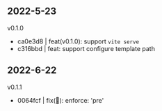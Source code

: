 
## 2022-5-23

v0.1.0

- ca0e3d8 | feat(v0.1.0): support `vite serve`
- c316bbd | feat: support configure template path

## 2022-6-22

v0.1.1

- 0064fcf | fix(🐞): enforce: 'pre'
